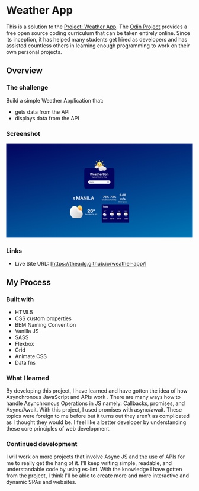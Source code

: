 # Weather App

This is a solution to the [Project: Weather App](https://www.theodinproject.com/lessons/node-path-javascript-weather-app). The [Odin Project](https://www.theodinproject.com/about) provides a free open source coding curriculum that can be taken entirely online. Since its inception, it has helped many students get hired as developers and has assisted countless others in learning enough programming to work on their own personal projects.

## Overview

### The challenge

Build a simple Weather Application that:

- gets data from the API
- displays data from the API

### Screenshot

![](./src/assets/adg-weatherapp.png)

### Links

- Live Site URL: [https://theadg.github.io/weather-app/]

## My Process

### Built with

- HTML5
- CSS custom properties
- BEM Naming Convention
- Vanilla JS
- SASS
- Flexbox
- Grid
- Animate.CSS
- Data fns

### What I learned

By developing this project, I have learned and have gotten the idea of how Asynchronous JavaScript and APIs work . There are many ways how to handle Asynchronous Operations in JS namely: Callbacks, promises, and Async/Await. With this project, I used promises with async/await. These topics were foreign to me before but it turns out they aren't as complicated as I thought they would be. I feel like a better developer by understanding these core principles of web development.

### Continued development

I will work on more projects that involve Async JS and the use of APIs for me to really get the hang of it. I'll keep writing simple, readable, and understandable code by using es-lint. With the knowledge I have gotten from the project, I think I'll be able to create more and more interactive and dynamic SPAs and websites.
